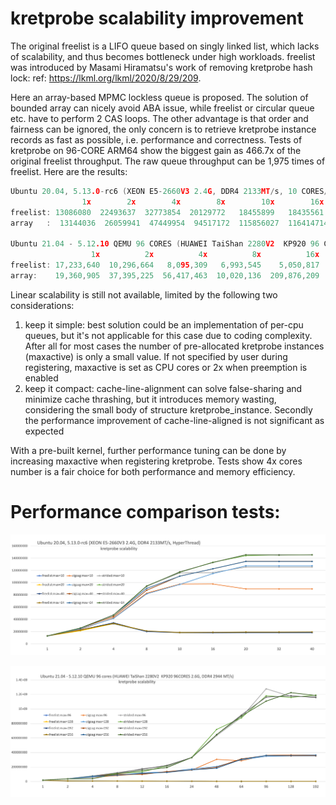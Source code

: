 # kretprobe scalability improvement

The original freelist is a LIFO queue based on singly linked list, which lacks
of scalability, and thus becomes bottleneck under high workloads. freelist was
introduced by Masami Hiramatsu's work of removing kretprobe hash lock:
ref: https://lkml.org/lkml/2020/8/29/209.

Here an array-based MPMC lockless queue is proposed. The solution of bounded
array can nicely avoid ABA issue, while freelist or circular queue etc. have
to perform 2 CAS loops. The other advantage is that order and fairness can be
ignored, the only concern is to retrieve kretprobe instance records as fast
as possible, i.e. performance and correctness. Tests of kretprobe on 96-CORE
ARM64 show the biggest gain as 466.7x of the original freelist throughput.
The raw queue throughput can be 1,975 times of freelist. Here are the results:

```c
Ubuntu 20.04, 5.13.0-rc6 (XEON E5-2660V3 2.4G, DDR4 2133MT/s, 10 CORES/20 THREADS):
                1x        2x        4x        8x        10x        16x        20x        32x        40x
freelist: 13086080  22493637  32773854  20129772   18455899   18435561   18980332   18988603   18991334	
array   :  13144036  26059941  47449954  94517172  115856027  116414714  125692971  125553061  125685981

Ubuntu 21.04 - 5.12.10 QEMU 96 CORES (HUAWEI TaiShan 2280V2  KP920 96 CORES 2.6G, DDR4 2944 MT/s):
                  1x          2x          4x          8x          16x          24x          48x            96x           192x
freelist: 17,233,640  10,296,664   8,095,309   6,993,545    5,050,817    4,295,283    3,382,013      2,738,050      2,743,345
array:    19,360,905  37,395,225  56,417,463  10,020,136  209,876,209  328,940,014  632,754,916  1,277,862,473  1,169,076,739

```

Linear scalability is still not available,  limited by the following two
considerations:

1. keep it simple: best solution could be an implementation of per-cpu queues,
   but it's not applicable for this case due to coding complexity. After all for
   most cases the number of pre-allocated kretprobe instances (maxactive) is
   only a small value. If not specified by user during registering, maxactive
   is set as CPU cores or 2x when preemption is enabled
2. keep it compact: cache-line-alignment can solve false-sharing and minimize
   cache thrashing, but it introduces memory wasting, considering the small
   body of structure kretprobe_instance. Secondly the performance improvement
   of cache-line-aligned is not significant as expected

With a pre-built kernel, further performance tuning can be done by increasing
maxactive when registering kretprobe. Tests show 4x cores number is a fair
choice for both performance and memory efficiency.

# Performance comparison tests:

![](./doc/kretprobe-perf-X86.png)

![](./doc/kretprobe-perf-ARM64.png)